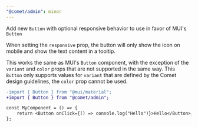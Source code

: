 ```yaml
---
"@comet/admin": minor
---
```


Add new `Button` with optional responsive behavior to use in favor of MUI's `Button`

When setting the `responsive` prop, the button will only show the icon on mobile and show the text content in a tooltip.

This works the same as MUI's `Button` component, with the exception of the `variant` and `color` props that are not supported in the same way.
This `Button` only supports values for `variant` that are defined by the Comet design guidelines, the `color` prop cannot be used.

```diff
-import { Button } from "@mui/material";
+import { Button } from "@comet/admin";

const MyComponent = () => {
    return <Button onClick={() => console.log("Hello")}>Hello</Button>;
};
```
